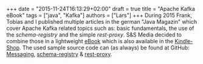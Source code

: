 +++
date = "2015-11-24T16:13:29+02:00"
draft = true
title = "Apache Kafka eBook"
tags = ["java", "Kafka"]
authors = ["Lars"]
+++
During 2015 Frank, Tobias and I published multiple articles in the german "Java Magazin" which cover Apache Kafka related topics such as: basic fundamentals, the use of the _schema-registry_ and the simple _rest-proxy_. S&S Media decided to combine those in a lightweight [eBook](https://entwickler.de/press/apache-kafka-191983.html) which is also available in the [Kindle-Shop](http://www.amazon.de/dp/B018ER1AXQ). The used sample source code can (as always) be found at GitHub: [Messaging](https://github.com/kafka101/java-news-feed), [schema-registry](https://github.com/kafka101/clickstream-schema) &amp; [rest-proxy](https://github.com/kafka101/clickstream-rest-proxy).
